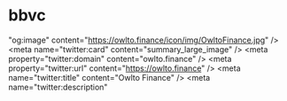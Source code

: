 # bbvc
"og:image" content="https://owlto.finance/icon/img/OwltoFinance.jpg" />   &lt;meta name="twitter:card" content="summary_large_image" />   &lt;meta property="twitter:domain" content="owlto.finance" />   &lt;meta property="twitter:url" content="https://owlto.finance" />   &lt;meta name="twitter:title" content="Owlto Finance" />   &lt;meta name="twitter:description"
